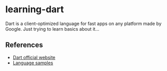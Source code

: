 # learning-dart

Dart is a client-optimized language for fast apps on any platform made by Google. Just trying to learn basics about it...

## References

* [Dart official website](https://dart.dev)
* [Language samples](https://dart.dev/samples)

